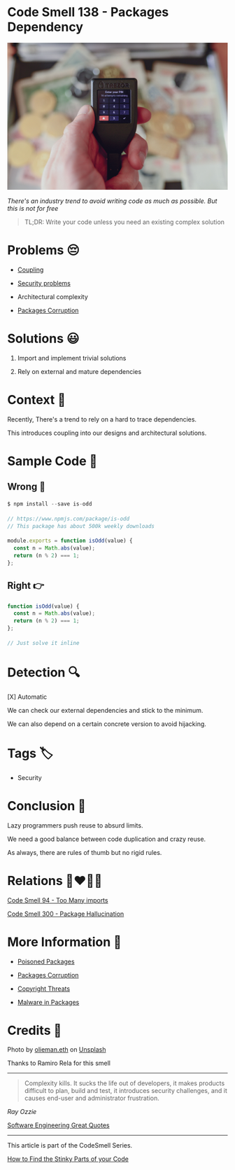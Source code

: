 # Code Smell 138 - Packages Dependency

![Code Smell 138 - Packages Dependency](Code%20Smell%20138%20-%20Packages%20Dependency.jpg)

*There's an industry trend to avoid writing code as much as possible. But this is not for free*

> TL;DR: Write your code unless you need an existing complex solution

# Problems 😔 

- [Coupling](https://github.com/mcsee/Software-Design-Articles/tree/main/Articles/Theory/Coupling%20-%20The%20one%20and%20only%20software%20design%20problem/readme.md)

- [Security problems](https://nakedsecurity.sophos.com/2022/05/25/poisoned-python-and-php-packages-purloin-passwords-for-aws-access/)

- Architectural complexity

- [Packages Corruption](https://www.bleepingcomputer.com/news/security/dev-corrupts-npm-libs-colors-and-faker-breaking-thousands-of-apps/)

# Solutions 😃

1. Import and implement trivial solutions

2. Rely on external and mature dependencies

# Context 💬

Recently, There's a trend to rely on a hard to trace dependencies.

This introduces coupling into our designs and architectural solutions.

# Sample Code 📖

## Wrong 🚫

<!-- [Gist Url](https://gist.github.com/mcsee/32a73793d00fc672138e1a98bbdc9aa8) -->

```javascript
$ npm install --save is-odd

// https://www.npmjs.com/package/is-odd
// This package has about 500k weekly downloads

module.exports = function isOdd(value) {
  const n = Math.abs(value); 
  return (n % 2) === 1;
};
```

## Right 👉

<!-- [Gist Url](https://gist.github.com/mcsee/751b57a8178500e9143ea2081237ffaf) -->

```javascript
function isOdd(value) {
  const n = Math.abs(value); 
  return (n % 2) === 1;
};

// Just solve it inline
```

# Detection 🔍

[X] Automatic 

We can check our external dependencies and stick to the minimum.

We can also depend on a certain concrete version to avoid hijacking.

# Tags 🏷️

- Security

# Conclusion 🏁

Lazy programmers push reuse to absurd limits.

We need a good balance between code duplication and crazy reuse.

As always, there are rules of thumb but no rigid rules.

# Relations 👩‍❤️‍💋‍👨

[Code Smell 94 - Too Many imports](https://github.com/mcsee/Software-Design-Articles/tree/main/Articles/Code%20Smells/Code%20Smell%2094%20-%20Too%20Many%20imports/readme.md)

[Code Smell 300 - Package Hallucination](https://github.com/mcsee/Software-Design-Articles/tree/main/Articles/Code%20Smells/Code%20Smell%20300%20-%20Package%20Hallucination/readme.md)
 
# More Information 📕

- [Poisoned Packages](https://nakedsecurity.sophos.com/2022/05/25/poisoned-python-and-php-packages-purloin-passwords-for-aws-access/)

- [Packages Corruption](https://www.bleepingcomputer.com/news/security/dev-corrupts-npm-libs-colors-and-faker-breaking-thousands-of-apps/)

- [Copyright Threats](https://qz.com/646467/how-one-programmer-broke-the-internet-by-deleting-a-tiny-piece-of-code/)

- [Malware in Packages](https://therecord.media/malware-found-in-npm-package-with-millions-of-weekly-downloads/)

# Credits 🙏

Photo by [olieman.eth](https://unsplash.com/@moneyphotos) on [Unsplash](https://unsplash.com/s/photos/security-box)
  
Thanks to Ramiro Rela for this smell

* * *

> Complexity kills. It sucks the life out of developers, it makes products difficult to plan, build and test, it introduces security challenges, and it causes end-user and administrator frustration.

_Ray Ozzie_
 
[Software Engineering Great Quotes](https://github.com/mcsee/Software-Design-Articles/tree/main/Articles/Quotes/Software%20Engineering%20Great%20Quotes/readme.md)

* * *

This article is part of the CodeSmell Series.

[How to Find the Stinky Parts of your Code](https://github.com/mcsee/Software-Design-Articles/tree/main/Articles/Code%20Smells/How%20to%20Find%20the%20Stinky%20parts%20of%20your%20Code/readme.md)